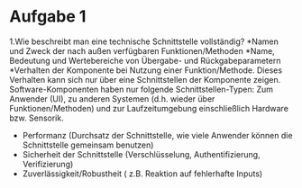 # Aufgabe 1

1.Wie beschreibt man eine technische Schnittstelle vollständig?
*Namen und Zweck der nach außen verfügbaren Funktionen/Methoden
*Name, Bedeutung und Wertebereiche von Übergabe- und Rückgabeparametern
*Verhalten der Komponente bei Nutzung einer Funktion/Methode. Dieses Verhalten kann sich nur über eine Schnittstellen der Komponente zeigen. Software-Komponenten haben nur folgende Schnittstellen-Typen: Zum Anwender (UI), zu anderen Systemen (d.h. wieder über Funktionen/Methoden) und zur Laufzeitumgebung einschließlich Hardware bzw. Sensorik.

* Performanz (Durchsatz der Schnittstelle, wie viele Anwender können die Schnittstelle gemeinsam benutzen)
* Sicherheit der Schnittstelle (Verschlüsselung, Authentifizierung, Verifizierung)
* Zuverlässigkeit/Robustheit ( z.B. Reaktion auf fehlerhafte Inputs)

